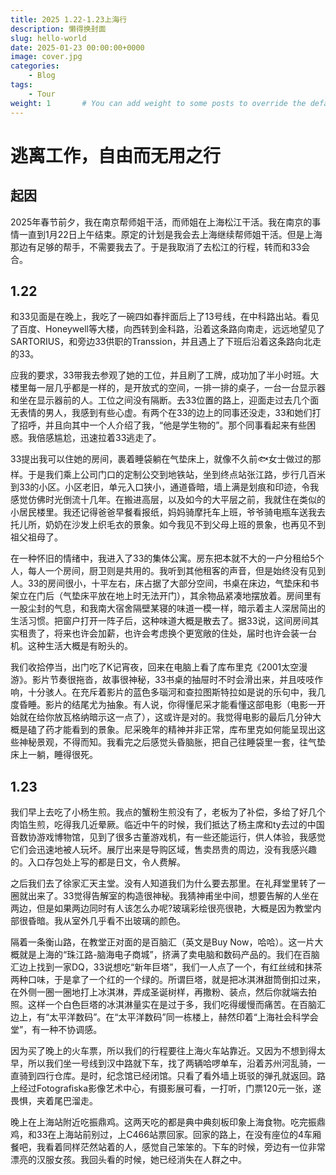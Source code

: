 ```yaml
---
title: 2025 1.22-1.23上海行
description: 懒得换封面
slug: hello-world
date: 2025-01-23 00:00:00+0000
image: cover.jpg
categories:
    - Blog
tags:
    - Tour
weight: 1       # You can add weight to some posts to override the default sorting (date descending)
---
```

# 逃离工作，自由而无用之行
## 起因
2025年春节前夕，我在南京帮师姐干活，而师姐在上海松江干活。我在南京的事情一直到1月22日上午结束。原定的计划是我会去上海继续帮师姐干活。但是上海那边有足够的帮手，不需要我去了。于是我取消了去松江的行程，转而和33会合。
## 1.22
和33见面是在晚上，我吃了一碗四如春拌面后上了13号线，在中科路出站。看见了百度、Honeywell等大楼，向西转到金科路，沿着这条路向南走，远远地望见了SARTORIUS，和旁边33供职的Transsion，并且遇上了下班后沿着这条路向北走的33。

应我的要求，33带我去参观了她的工位，并且刷了工牌，成功加了半小时班。大楼里每一层几乎都是一样的，是开放式的空间，一排一排的桌子，一台一台显示器和坐在显示器前的人。工位之间没有隔断。去33位置的路上，迎面走过去几个面无表情的男人，我感到有些心虚。有两个在33的边上的同事还没走，33和她们打了招呼，并且向其中一个人介绍了我，“他是学生物的”。那个同事看起来有些困惑。我倍感尴尬，迅速拉着33逃走了。

33提出我可以住她的房间，裹着睡袋躺在气垫床上，就像不久前🐟女士做过的那样。于是我们乘上公司门口的定制公交到地铁站，坐到终点站张江路，步行几百米到33的小区。小区老旧，单元入口狭小，通道昏暗，墙上满是划痕和印迹，令我感觉仿佛时光倒流十几年。在搬进高层，以及如今的大平层之前，我就住在类似的小居民楼里。我还记得爸爸早餐看报纸，妈妈骑摩托车上班，爷爷骑电瓶车送我去托儿所，奶奶在沙发上织毛衣的景象。如今我见不到父母上班的景象，也再见不到祖父祖母了。

在一种怀旧的情绪中，我进入了33的集体公寓。房东把本就不大的一户分租给5个人，每人一个房间，厨卫则是共用的。我听到其他租客的声音，但是始终没有见到人。33的房间很小，十平左右，床占据了大部分空间，书桌在床边，气垫床和书架立在门后（气垫床平放在地上时无法开门），其余物品紧凑地摆放着。房间里有一股尘封的气息，和我南大宿舍隔壁某寝的味道一模一样，暗示着主人深居简出的生活习惯。把窗户打开一阵子后，这种味道大概是散去了。据33说，这间房间其实租贵了，将来也许会加薪，也许会考虑换个更宽敞的住处，届时也许会装一台机。这种生活大概是有盼头的。

我们收拾停当，出门吃了K记宵夜，回来在电脑上看了库布里克《2001太空漫游》。影片节奏很拖沓，故事很神秘，33书桌的抽屉时不时会滑出来，并且吱吱作响，十分骇人。在充斥着影片的蓝色多瑙河和查拉图斯特拉如是说的乐句中，我几度昏睡。影片的结尾尤为抽象。有人说，你得懂尼采才能看懂这部电影（电影一开始就在给你放瓦格纳暗示这一点了），这或许是对的。我觉得电影的最后几分钟大概是磕了药才能看到的景象。尼采晚年的精神并非正常，库布里克如何能呈现出这些神秘景观，不得而知。我看完之后感觉头昏脑胀，把自己往睡袋里一套，往气垫床上一躺，睡得很死。
## 1.23
我们早上去吃了小杨生煎。我点的蟹粉生煎没有了，老板为了补偿，多给了好几个肉馅生煎，吃得我几近晕厥。临近中午的时候，我们抵达了杨主席和ty去过的中国音数协游戏博物馆，见到了很多古董游戏机，有一些还能运行，供人体验，我感觉它们会迅速地被人玩坏。展厅出来是导购区域，售卖昂贵的周边，没有我感兴趣的。入口存包处上写的都是日文，令人费解。

之后我们去了徐家汇天主堂。没有人知道我们为什么要去那里。在礼拜堂里转了一圈就出来了。33觉得告解室的构造很神秘。我猜神甫坐中间，想要告解的人坐在两边，但是如果两边同时有人该怎么办呢?玻璃彩绘很亮很艳，大概是因为教堂内部很昏暗。我从室外几乎看不出玻璃的颜色。

隔着一条衡山路，在教堂正对面的是百脑汇（英文是Buy Now，哈哈）。这一片大概就是上海的“珠江路-脑海电子商城”，挤满了卖电脑和数码产品的。我们在百脑汇边上找到一家DQ，33说想吃“新年巨塔”，我们一人点了一个，有红丝绒和抹茶两种口味，于是拿了一个红的一个绿的。所谓巨塔，就是把冰淇淋甜筒倒扣过来，在外侧一圈一圈地打上冰淇淋，弄成圣诞树样，再撒粉、装点，然后你就端去拍照。这样一个白色巨塔的冰淇淋量实在是过于多，我们吃得缓慢而痛苦。在百脑汇边上，有“太平洋数码”。在“太平洋数码”同一栋楼上，赫然印着“上海社会科学会堂”，有一种不协调感。

因为买了晚上的火车票，所以我们的行程要往上海火车站靠近。又因为不想到得太早，所以我们坐一号线到汉中路就下车，找了两辆哈啰单车，沿着苏州河乱骑，一直骑到四行仓库。是时，纪念馆已经闭馆。只看了看外墙上斑驳的弹孔就返回。路上经过Fotografiska影像艺术中心，有摄影展可看，一打听，门票120元一张，遂畏惧，夹着尾巴溜走。

晚上在上海站附近吃振鼎鸡。这两天吃的都是典中典刻板印象上海食物。吃完振鼎鸡，和33在上海站前别过，上C466站票回家。回家的路上，在没有座位的4车厢餐吧，我看着同样茫然站着的人，感觉自己笨笨的。下车的时候，旁边有一位非常漂亮的汉服女孩。我回头看的时候，她已经消失在人群之中。